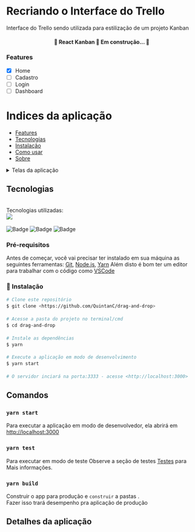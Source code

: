 # Recriando o Interface do Trello

Interface do Trello sendo utilizada para estilização de um projeto Kanban

<h4 align="center"> 
	🚧  React Kanban 🚀 Em construção...  🚧
</h4>

### Features

- [x] Home
- [ ] Cadastro
- [ ] Login
- [ ] Dashboard

Indices da aplicação
=================
<!--ts-->
   * [Features](#Features)
   * [Tecnologias](#tecnologias)
   * [Instalação](#instalação)
   * [Como usar](#comandos)
   * [Sobre](#Detalhes-da-aplicação)
<!--te-->

<details>
  <summary>Telas da aplicação</summary>
    <img src="src/images/README/home.png" width='340px' height='150px'>
    <img src="src/images/README/home.png" width='340px' height='150px'>
    <img src="src/images/README/home.png" width='340px' height='150px'>
</details>



## Tecnologias

<br>
Tecnologias utilizadas:<br>

<img src="https://img.shields.io/badge/-Visual%20Studio%20Code-000000?style=for-the-badge&logo=visual-studio-code)"/>

![Badge](https://img.shields.io/badge/-React%20JS-6100FB?style=for-the-badge&logo=react)
![Badge](https://img.shields.io/badge/-CSS-blue?style=for-the-badge&logo=css3)
![Badge](https://img.shields.io/badge/-Typescript-000000?style=for-the-badge&logo=typescript)

### Pré-requisitos

Antes de começar, você vai precisar ter instalado em sua máquina as seguintes ferramentas:
[Git](https://git-scm.com), [Node.js](https://nodejs.org/en/), [Yarn](https://yarnpkg.com/) 
Além disto é bom ter um editor para trabalhar com o código como [VSCode](https://code.visualstudio.com/)

### 🎲 Instalação

```bash
# Clone este repositório
$ git clone <https://github.com/QuintanC/drag-and-drop>

# Acesse a pasta do projeto no terminal/cmd
$ cd drag-and-drop

# Instale as dependências
$ yarn

# Execute a aplicação em modo de desenvolvimento
$ yarn start

# O servidor inciará na porta:3333 - acesse <http://localhost:3000>
```


##  Comandos

### `yarn start`
Para executar a aplicação em modo de desenvolvedor, ela abrirá em [http://localhost:3000](http://localhost:3000)

### `yarn test`

Para executar em modo de teste
Observe a seção de testes [Testes](https://facebook.github.io/create-react-app/docs/running-tests) para Mais informações.

### `yarn build`

Construir o app para produção e `construir` a pastas .\
Fazer isso trará desempenho pra aplicação de produção

## Detalhes da aplicação